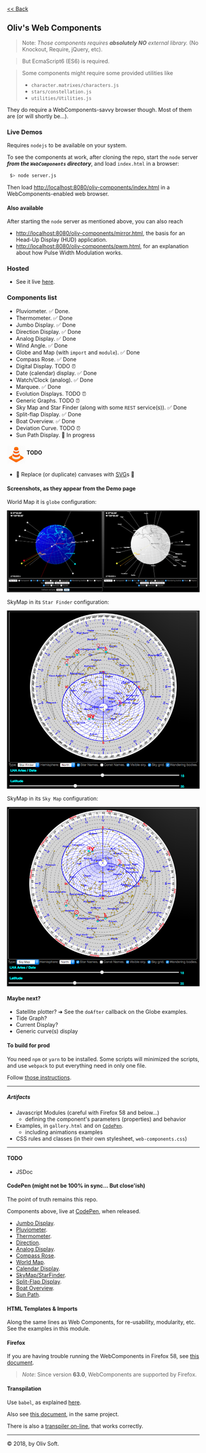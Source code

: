 [<< Back](../README.md)

## Oliv's Web Components

> Note: _Those components requires **absolutely NO** external library._
> (No Knockout, Require, jQuery, etc).

> But EcmaScript6 (ES6) is required.

> Some components might require some provided utilities like
> - `character.matrixes/characters.js`
> - `stars/constellation.js`
> - `utilities/Utilities.js`

They do require a WebComponents-savvy browser though. Most of them are (or will shortly be...).

### Live Demos
Requires `nodejs` to be available on your system.

To see the components at work, after cloning the repo, start the `node` server _**from the `WebComponents` directory**_, and load `index.html` in a browser:

```bash
 $> node server.js
```
Then load [http://localhost:8080/oliv-components/index.html](http://localhost:8080/oliv-components/index.html) in a WebComponents-enabled web browser.

#### Also available
After starting the `node` server as mentioned above, you can also reach
- [http://localhost:8080/oliv-components/mirror.html](http://localhost:8080/oliv-components/mirror.html), the basis for an Head-Up Display (HUD) application.
- [http://localhost:8080/oliv-components/pwm.html](http://localhost:8080/oliv-components/pwm.html), for an explanation about how Pulse Width Modulation works.

### Hosted
- See it live [here](http://raspberrypi.lediouris.net/webcomponents/index.html).

### Components list
- Pluviometer. &#9989; Done.
- Thermometer. &#9989; Done
- Jumbo Display. &#9989; Done
- Direction Display. &#9989; Done
- Analog Display. &#9989; Done
- Wind Angle. &#9989; Done
- Globe and Map (with `import` and `module`). &#9989; Done <!-- &#10140; WIP -->
- Compass Rose. &#9989; Done
- Digital Display. TODO ⏰
- Date (calendar) display. &#9989; Done
- Watch/Clock (analog). &#9989; Done
- Marquee. &#9989; Done
- Evolution Displays. TODO ⏰
- Generic Graphs. TODO ⏰
- Sky Map and Star Finder (along with some `REST` service(s)). &#9989; Done
- Split-flap Display. &#9989; Done
- Boat Overview. &#9989; Done
- Deviation Curve. TODO ⏰
- Sun Path Display. 🚧 In progress

#### <img src="./images/cone.png" alt="WIP" width="48" height="48" align="middle"> TODO
- &#x1F6A7; Replace (or duplicate) canvases with [SVG](https://www.w3.org/TR/SVG11/)s 🚧

#### Screenshots, as they appear from the Demo page
World Map it is `globe` configuration:

![World Map](./images/worldmap.png)

SkyMap in its `Star Finder` configuration:

![Star Finder](./images/starfinder.png)

SkyMap in its `Sky Map` configuration:

![Sky Map](./images/skymap.png)

#### Maybe next?
- Satellite plotter? &#10140; See the `doAfter` callback on the Globe examples.
- Tide Graph?
- Current Display?
- Generic curve(s) display

#### To build for prod
You need `npm` or `yarn` to be installed. Some scripts will minimized the scripts, and use `webpack` to put everything need in only one file.

Follow [those instructions](./widgets/README.md).

---

##### Artifacts
- Javascript Modules (careful with Firefox 58 and below...)
    - defining the component's parameters (properties) and behavior
- Examples, in `gallery.html` and on [`CodePen`](http://codepen.io/OlivierLD/).
    - including animations examples
- CSS rules and classes (in their own stylesheet, `web-components.css`)

---

#### TODO
- JSDoc

#### CodePen (might not be 100% in sync... But close'ish)
The point of truth remains this repo.

Components above, live at [CodePen](http://codepen.io/OlivierLD/), when released.

- [Jumbo Display](https://codepen.io/OlivierLD/pen/VQyVjy).
- [Pluviometer](https://codepen.io/OlivierLD/pen/oEPKgg).
- [Thermometer](https://codepen.io/OlivierLD/pen/KQQEEp).
- [Direction](https://codepen.io/OlivierLD/pen/bLjwdj).
- [Analog Display](https://codepen.io/OlivierLD/pen/QQBYEw).
- [Compass Rose](https://codepen.io/OlivierLD/pen/aqaLQq).
- [World Map](https://codepen.io/OlivierLD/pen/xYQbmb).
- [Calendar Display](https://codepen.io/OlivierLD/pen/EpOJEW).
- [SkyMap/StarFinder](https://codepen.io/OlivierLD/project/full/APNqRk).
- [Split-Flap Display](https://codepen.io/OlivierLD/pen/LJLbeQ).
- [Boat Overview](https://codepen.io/OlivierLD/pen/bQmZrm).
- [Sun Path](https://codepen.io/OlivierLD/pen/zyLoQj).

#### HTML Templates &amp; Imports
Along the same lines as Web Components, for re-usability, modularity, etc.
See the examples in this module.

#### Firefox
If you are having trouble running the WebComponents in Firefox 58, see
[this document](https://www.designedbyaturtle.co.uk/2015/how-to-enable-web-components-in-firefox-shadow-dom/).

> _Note_: Since version **63.0**, WebComponents are supported by Firefox.

#### Transpilation
Use `babel`, as explained [here](https://babeljs.io/docs/usage/cli/).

Also see [this document](widgets/README.md), in the same project.

There is also a [transpiler on-line](http://babeljs.io/en/repl.html), that works correctly.

---
&copy; 2018, by Oliv Soft.

